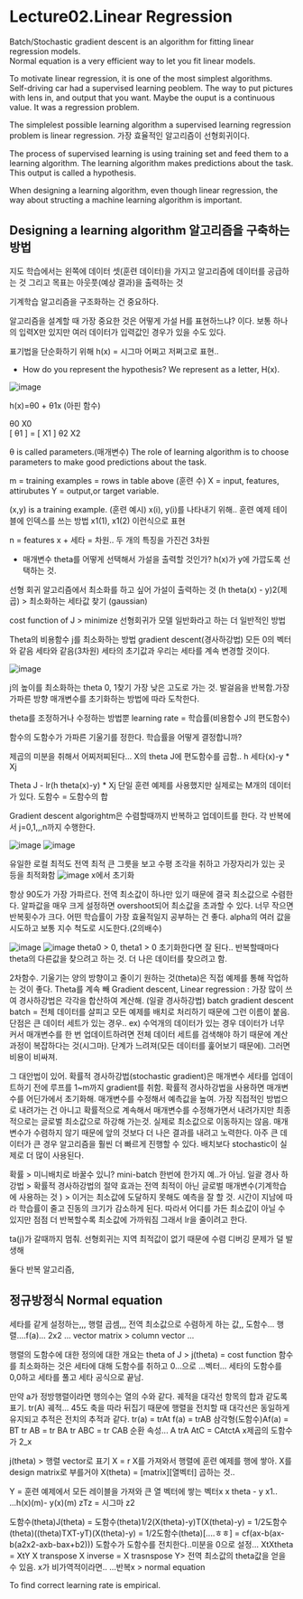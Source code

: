 # Lecture02.Linear Regression

Batch/Stochastic gradient descent is an algorithm for fitting linear regression models.<br>
Normal equation is a very efficient way to let you fit linear models.

To motivate linear regression, it is one of the most simplest algorithms.<br>
Self-driving car had a supervised learning peoblem. The way to put pictures with lens in, and output that you want. Maybe the ouput is a continuous value.
It was a regression problem.

The simplelest possible learning algorithm a supervised learning regression problem is linear regression.
가장 효율적인 알고리즘이 선형회귀이다.

The process of supervised learning is using training set and feed them to a learning algorithm.
The learning algorithm makes predictions about the task. This output is called a hypothesis.

When designing a learning algorithm, even though linear regression, the way about structing a machine learning algorithm is important.

## Designing a learning algorithm 알고리즘을 구축하는 방법

지도 학습에서는 왼쪽에 데이터 셋(훈련 데이터)을 가지고 알고리즘에 데이터를 공급하는 것
그리고 목표는 아웃풋(예상 결과)을 출력하는 것

기계학습 알고리즘을 구조화하는 건 중요하다.

알고리즘을 설계할 때 가장 중요한 것은 어떻게 가설 H를 표현하느냐? 이다.
보통 하나의 입력X만 있지만 여러 데이터가 입력값인 경우가 있을 수도 있다.

표기법을 단순화하기 위해
h(x) = 시그마 어쩌고 저쩌고로 표현..

* How do you represent the hypothesis? We represent as a letter, H(x).

![image](https://user-images.githubusercontent.com/68390559/151367633-423a4ab7-72bd-45c0-9fcf-ef9378ca46c0.png)

h(x)=θ0 + θ1x  (아핀 함수)

   θ0           X0   
[  θ1  ]  =  [  X1  ]
   θ2           X2
   
θ is called parameters.(매개변수)
The role of learning algorithm is to choose parameters to make good predictions about the task.

m = training examples  = rows in table above (훈련 수)
X = input, features, attirubutes 
Y = output,or target variable.

(x,y) is a training example. (훈련 예시)
x(i), y(i)를 나타내기 위해.. 훈련 예제 테이블에 인덱스를 쓰는 방법
x1(1), x1(2) 이런식으로 표현

n = features
x + 세타 = 차원..
두 개의 특징을 가진건 3차원

* 매개변수 theta를 어떻게 선택해서 가설을 출력할 것인가?
h(x)가 y에 가깝도록 선택하는 것.

선형 회귀 알고리즘에서 최소화를 하고 싶어
가설이 출력하는 것 (h theta(x) - y)2(제곱) > 최소화하는 세타값 찾기
(gaussian)

cost function of J > minimize
선형회귀가 모델 일반화라고 하는 더 일반적인 방법

Theta의 비용함수 j를 최소화하는 방법 gradient descent(경사하강법)
모든 0의 벡터와 같음 세타와 같음(3차원)
세타의 초기값과 우리는 세타를 계속 변경할 것이다. 

![image](https://user-images.githubusercontent.com/68390559/151634732-7b33b51f-8f8f-4fde-91cb-5bb98c1416d1.png)

j의 높이를 최소화하는 theta 0, 1찾기
가장 낮은 고도로 가는 것. 발걸음을 반복함.가장 가파른 방향
매개변수를 초기화하는 방법에 따라 도착한다.

theta를 조정하거나 수정하는 방법뿐
learning rate = 학습률(비용함수 J의 편도함수)

함수의 도함수가 가파른 기울기를 정한다.
학습률을 어떻게 결정합니까? 

제곱의 미분을 취해서 어찌저찌된다... X의 theta J에 편도함수를 곱함..
h 세타(x)-y * Xj

Theta J - lr(h theta(x)-y) * Xj
단일 훈련 예제를 사용했지만 실제로는 M개의 데이터가 있다. 도함수 = 도함수의 합

Gradient descent algorightm은 수렴할때까지 반복하고 업데이트를 한다.
각 반복에서 j=0,1,,,n까지 수행한다.

![image](https://user-images.githubusercontent.com/68390559/151635676-860b2290-586a-40c4-9c43-8d14bc80a264.png)
![image](https://user-images.githubusercontent.com/68390559/151635681-ddcb04f7-2c33-4f3e-85fb-6d303bdcdd45.png)

유일한 로컬 최적도 전역 최적
큰 그릇을 보고 수평 조각을 취하고 가장자리가 있는 곳 등을 최적화함
![image](https://user-images.githubusercontent.com/68390559/151635718-8ff6f441-e2a8-4781-8490-3f9effdffa8f.png)
x에서 초기화

항상 90도가 가장 가파르다. 전역 최소값이 하나만 있기 때문에 결국 최소값으로 수렴한다.
알파값을 매우 크게 설정하면 overshoot되어 최소값을 초과할 수 있다. 너무 작으면 반복횟수가 크다.
어떤 학습률이 가장 효율적일지 공부하는 건 좋다.
alpha의 여러 값을 시도하고 보통 지수 척도로 시도한다.(2의배수)

![image](https://user-images.githubusercontent.com/68390559/151635929-59da9e76-a9e2-4e30-b238-b32e1a674ad6.png)
![image](https://user-images.githubusercontent.com/68390559/151635895-47e02666-653f-4568-848b-b042e22d2f7f.png)
theta0 > 0, theta1 > 0 초기화한다면 잘 된다..
반복할때마다 theta의 다른값을 찾으려고 하는 것. 더 나은 데이터를 찾으려고 함.


2차함수. 기울기는 양의 방향이고 줄이기 원하는 것(theta)은 직접 예제를 통해 작업하는 것이 좋다. Theta를 계속 빼
Gradient descent, Linear regression : 가장 많이 쓰여
경사하강법은 각각을 합산하여 계산해. (일괄 경사하강법) batch gradient descent
batch = 전체 데이터를 살피고 모든 예제를 배치로 처리하기 때문에 그런 이름이 붙음. 단점은 큰 데이터 세트가 있는 경우..
ex) 수억개의 데이터가 있는 경우 데이터가 너무 커서 매개변수를 한 번 업데이트하려면 전체 데이터 세트를 검색해야 하기 때문에 계산 과정이 복잡하다는 것(시그마).
단계가 느려져(모든 데이터를 훑어보기 때문에). 그러면 비용이 비싸져.

그 대안법이 있어.
확률적 경사하강법(stochastic gradient)은 매개변수 세타를 업데이트하기 전에 루프를 1~m까지 gradient를 취함.
확률적 경사하강법을 사용하면 매개변수를 어딘가에서 초기화해. 매개변수를 수정해서 예측값을 높여.
가장 직접적인 방법으로 내려가는 건 아니고 확률적으로 계속해서 매개변수를 수정해가면서 내려가지만 최종적으로는 글로벌 최소값으로 하강해 가는것.
실제로 최소값으로 이동하지는 않음. 매개변수가 수렴하지 않기 때문에 앞의 것보다 더 나은 결과를 내려고 노력한다.
아주 큰 데이터가 큰 경우 알고리즘을 훨씬 더 빠르게 진행할 수 있다. 배치보다 stochastic이 실제로 더 많이 사용된다.

확률 > 미니배치로 바꿀수 있니? mini-batch
한번에 한가지 예..가 아님.
일괄 경사 하강법 > 
확률적 경사하강법의 절약 효과는 전역 최적이 아닌 글로벌 매개변수(기계학습에 사용하는 것 ) > 이거는 최소값에 도달하지 못해도 예측을 잘 할 것.
시간이 지남에 따라 학습률이 줄고 진동의 크기가 감소하게 된다. 따라서 어디를 가든 최소값이 아닐 수 있지만 점점 더 반복할수록 최소값에 가까워짐
그래서 lr을 줄이려고 한다.

ta(j)가 갈때까지 멈춰. 선형회귀는 지역 최적값이 없기 때문에 수렴 디버깅 문제가 덜 발생해

둘다 반복 알고리즘, 

## 정규방정식 Normal equation

세타를 같게 설정하는,,, 행렬 곱셈,,, 전역 최소값으로 수렴하게 하는 값,,
도함수... 행렬....f(a)... 2x2 ...
vector matrix  > column vector ...

행렬의 도함수에 대한 정의에 대한 개요는 theta of J > j(theta) = cost function
함수를 최소화하는 것은 세타에 대해 도함수를 취하고 0...으로 ...벡터...
세타의 도함수를 0,0하고 세타를 풀고 세타 공식으로 끝남. 

만약 a가 정방행렬이라면 행의수는 열의 수와 같다.
궤적을 대각선 항목의 합과 같도록 표기.
tr(A) 궤적... 45도 축을 따라 뒤집기 때문에 행렬을 전치할 때 대각선은 동일하게 유지되고 추적은 전치의 추적과 같다.
tr(a) = trAt
f(a) = trAB
삼각형(도함수)Af(a) = BT
tr AB = tr BA 
tr ABC = tr CAB 순환 속성...
A trA AtC = CAtctA x제곱의 도함수가 2_x

j(theta) > 행렬 vector로 표기 X = r
X를 가져와서 행렬에 훈련 예제를 행에 쌓아. X를 design matrix로 부를거야
X(theta) = [matrix][열벡터] 곱하는 것..

Y = 훈련 예제에서 모든 레이블을 가져와 큰 열 벡터에 쌓는 벡터x
x theta - y x1.. ...h(x)(m)- y(x)(m)
zTz = 시그마 z2

도함수(theta)J(theta) = 도함수(theta)1/2(X(theta)-y)T(X(theta)-y)
= 1/2도함수(theta)((theta)TXT-yT)(X(theta)-y)
= 1/2도함수(theta)[....ㅎㅎ]
= cf(ax-b(ax-b(a2x2-axb-bax+b2)))
도함수가 도함수를 전치한다..미분을 0으로 설정...
XtXtheta = XtY
X transpose X inverse = X trasnspose Y> 전역 최소값의 theta값을 얻을 수 있음.
x가 비가역적이라면.. ...반복x > normal equation

To find correct learning rate is empirical.




